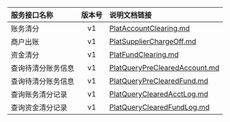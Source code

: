   
| 服务接口名称 | 版本号 | 说明文档链接 |  
| :----------------- | :-----: | :---------------- |  
| 账务清分 | v1 | [PlatAccountClearing.md](https://github.com/Zhang-Monica/gitMd/blob/master/EpeisPlat/PlatPoolClearingServer/PlatAccountClearing.md) |  
| 商户出账 | v1 | [PlatSupplierChargeOff.md](https://github.com/Zhang-Monica/gitMd/blob/master/EpeisPlat/PlatPoolClearingServer/PlatSupplierChargeOff.md) |  
| 资金清分 | v1 | [PlatFundClearing.md](https://github.com/Zhang-Monica/gitMd/blob/master/EpeisPlat/PlatPoolClearingServer/PlatFundClearing.md) |  
| 查询待清分账务信息 | v1 | [PlatQueryPreClearedAccount.md](https://github.com/Zhang-Monica/gitMd/blob/master/EpeisPlat/PlatPoolClearingServer/PlatQueryPreClearedAccount.md) |  
| 查询待清分账务信息 | v1 | [PlatQueryPreClearedFund.md](https://github.com/Zhang-Monica/gitMd/blob/master/EpeisPlat/PlatPoolClearingServer/PlatQueryPreClearedFund.md) |  
| 查询账务清分记录 | v1 | [PlatQueryClearedAcctLog.md](https://github.com/Zhang-Monica/gitMd/blob/master/EpeisPlat/PlatPoolClearingServer/PlatQueryClearedAcctLog.md) |  
| 查询资金清分记录 | v1 | [PlatQueryClearedFundLog.md](https://github.com/Zhang-Monica/gitMd/blob/master/EpeisPlat/PlatPoolClearingServer/PlatQueryClearedFundLog.md) |  
  

